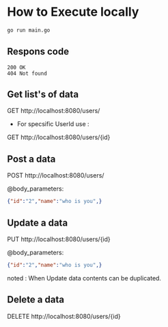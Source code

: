 # How to Execute locally

```sh
go run main.go
```
## Respons code
```
200 OK 
404 Not found
```

## Get list's of data


GET http://localhost:8080/users/


- For specsific UserId use :

GET http://localhost:8080/users/{id}



## Post a data

POST http://localhost:8080/users/

@body_parameters:
```json
{"id":"2","name":"who is you",}
```

## Update a data

PUT http://localhost:8080/users/{id}

@body_parameters:
```json
{"id":"2","name":"who is you",}
```

noted : When Update data contents can be duplicated.

## Delete a data

DELETE http://localhost:8080/users/{id}